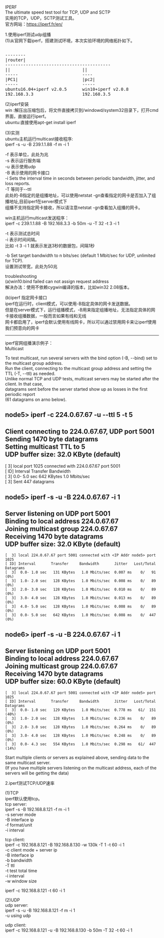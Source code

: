 IPERF    
The ultimate speed test tool for TCP, UDP and SCTP    
实用的TCP，UDP，SCTP测试工具。    
官方网站：https://iperf.fr/en/    
    
1.使用iperf测试udp组播    
(1)从官网下载iperf，搭建测试环境，本次实验环境的网络拓扑如下。    
    
<pre>  
--------    
|router|    
-----------------------------------------    
||                            ||    
-----                         ----    
|PC1|                         |pc2|    
-----                         -----    
ubuntu16.04+iperf v2.0.5      win10+iperf v2.0.8    
192.168.3.3                   192.168.3.5    
</pre>  
    
(2)iperf安装    
win   :解压出压缩包后，将文件直接拷贝到/windowd/system32目录下，打开cmd界面，直接运行iperf。    
ubuntu:直接使用apt-get install iperf    
    
(3)实测    
ubuntu主机运行multicast接收程序:    
iperf -s -u  -B 239.1.1.88  -f m  -i  1    
    
-f 表示单位，此处为兆    
-s 表示运行服务端    
-u 表示使用udp    
-B 表示使用的网卡接口    
-i Sets the interval time in seconds between periodic bandwidth, jitter, and loss reports.    
-T 等同于--ttl    
此处的-B指定的是组播地址，可以使用netstat -gn查看指定的网卡是否加入了组播地址,目前iperf在server模式下    
组播不支持指定网卡接收，所以请注意netstat -gn查看加入组播的网卡。    
    
win主机运行multicast发送程序：    
iperf -c 239.1.1.88 -B 192.168.3.3 -b 50m -u -T 32 -t 3 -i 1    
    
    
-t 表示测试总时间    
-i 表示时间间隔。    
比如 -t 3 -i 1 就表示发送3秒的数据包，间隔1秒    
    
-b Set target bandwidth to n bits/sec (default 1 Mbit/sec for UDP, unlimited for TCP).    
   设置测试带宽，此处为50兆    
    
    
troubleshooting    
(a)win10:bind failed can not assign request address    
解决办法：使用不依赖cygwin编译的版本，比如win32 2.08版本。    
    
(b)iperf 指定网卡接口    
iperf在运行时，client模式，可以使用-B指定具体的网卡发送数据。    
但是在server模式下，运行组播模式，-B用来指定组播地址，无法指定具体的网卡接收组播数据，一般而言如果有线和无线    
网卡都启用了，iperf会默认使用有线网卡，所以可以通过禁用网卡来让iperf使用我们预意向的网卡    
    
-------------------------------------------------------------------------------------------    
iperf官网组播演示例子：    
Multicast    
    
To test multicast, run several servers with the bind option (-B, --bind) set to the multicast group address.    
Run the client, connecting to the multicast group address and setting the TTL (-T, --ttl) as needed.     
Unlike normal TCP and UDP tests, multicast servers may be started after the client. In that case,     
datagrams sent before the server started show up as losses in the first periodic report     
(61 datagrams on arno below).    
    
node5> iperf -c 224.0.67.67 -u --ttl 5 -t 5    
------------------------------------------------------------    
Client connecting to 224.0.67.67, UDP port 5001    
Sending 1470 byte datagrams    
Setting multicast TTL to 5    
UDP buffer size: 32.0 KByte (default)    
------------------------------------------------------------    
[  3] local <IP Addr node5> port 1025 connected with 224.0.67.67 port 5001    
[ ID] Interval       Transfer     Bandwidth    
[  3]  0.0- 5.0 sec   642 KBytes   1.0 Mbits/sec    
[  3] Sent 447 datagrams    
    
node5> iperf -s -u -B 224.0.67.67 -i 1    
------------------------------------------------------------    
Server listening on UDP port 5001    
Binding to local address 224.0.67.67    
Joining multicast group  224.0.67.67    
Receiving 1470 byte datagrams    
UDP buffer size: 32.0 KByte (default)    
------------------------------------------------------------    
	[  3] local 224.0.67.67 port 5001 connected with <IP Addr node5> port 1025    
	[ ID] Interval       Transfer     Bandwidth       Jitter   Lost/Total Datagrams    
	[  3]  0.0- 1.0 sec   131 KBytes   1.0 Mbits/sec  0.007 ms    0/   91 (0%)    
	[  3]  1.0- 2.0 sec   128 KBytes   1.0 Mbits/sec  0.008 ms    0/   89 (0%)    
	[  3]  2.0- 3.0 sec   128 KBytes   1.0 Mbits/sec  0.010 ms    0/   89 (0%)    
	[  3]  3.0- 4.0 sec   128 KBytes   1.0 Mbits/sec  0.013 ms    0/   89 (0%)    
	[  3]  4.0- 5.0 sec   128 KBytes   1.0 Mbits/sec  0.008 ms    0/   89 (0%)    
	[  3]  0.0- 5.0 sec   642 KBytes   1.0 Mbits/sec  0.008 ms    0/  447 (0%)    
    
node6> iperf -s -u -B 224.0.67.67 -i 1    
------------------------------------------------------------    
Server listening on UDP port 5001    
Binding to local address 224.0.67.67    
Joining multicast group  224.0.67.67    
Receiving 1470 byte datagrams    
UDP buffer size: 60.0 KByte (default)    
------------------------------------------------------------    
    [  3] local 224.0.67.67 port 5001 connected with <IP Addr node5> port 1025    
    [ ID] Interval       Transfer     Bandwidth       Jitter   Lost/Total Datagrams    
    [  3]  0.0- 1.0 sec   129 KBytes   1.0 Mbits/sec  0.778 ms   61/  151 (40%)    
    [  3]  1.0- 2.0 sec   128 KBytes   1.0 Mbits/sec  0.236 ms    0/   89 (0%)    
    [  3]  2.0- 3.0 sec   128 KBytes   1.0 Mbits/sec  0.264 ms    0/   89 (0%)    
    [  3]  3.0- 4.0 sec   128 KBytes   1.0 Mbits/sec  0.248 ms    0/   89 (0%)    
    [  3]  0.0- 4.3 sec   554 KBytes   1.0 Mbits/sec  0.298 ms   61/  447 (14%)    
    
Start multiple clients or servers as explained above, sending data to the same multicast server.     
(If you have multiple servers listening on the multicast address, each of the servers will be getting the data)    
  
  
2.iperf测试TCP/UDP速率    
  
(1)TCP  
iperf默认使用tcp。  
tcp server:  
iperf -s   -B 192.168.8.121  -f m  -i  1  
-s server mode   
-B interface ip   
-f format/unit   
-i interval   
  
tcp client:  
iperf -c 192.168.8.121 -B 192.168.8.130   -w 130k  -T 1  -t 60 -i 1  
-c client mode + server ip   
-B interface ip   
-b bandwidth   
-T ttl  
-t test total time   
-i interval  
-w window size   
  
iperf -c 192.168.8.121  -t 60 -i 1  
  
(2)UDP  
udp server:  
iperf -s  -u  -B 192.168.8.121  -f m  -i  1  
-u using udp  
  
udp client:  
iperf -c 192.168.8.121 -u -B 192.168.8.130  -b 50m  -T 32 -t 60 -i 1  
